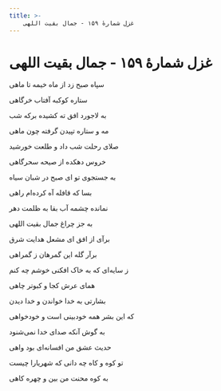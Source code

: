 ```yaml
---
title: >-
    غزل شمارهٔ ۱۵۹ - جمال بقیت اللهی
---
```

# غزل شمارهٔ ۱۵۹ - جمال بقیت اللهی

<div class="b" id="bn1"><div class="m1"><p>سپاه صبح زد از ماه خیمه تا ماهی</p></div>
<div class="m2"><p>ستاره کوکبه آفتاب خرگاهی</p></div></div>
<div class="b" id="bn2"><div class="m1"><p>به لاجورد افق ته کشیده برکه شب</p></div>
<div class="m2"><p>مه و ستاره تپیدن گرفته چون ماهی</p></div></div>
<div class="b" id="bn3"><div class="m1"><p>صلای رحلت شب داد و طلعت خورشید</p></div>
<div class="m2"><p>خروس دهکده از صیحه سحرگاهی</p></div></div>
<div class="b" id="bn4"><div class="m1"><p>به جستجوی تو ای صبح در شبان سیاه</p></div>
<div class="m2"><p>بسا که قافله آه کرده‌ام راهی</p></div></div>
<div class="b" id="bn5"><div class="m1"><p>نمانده چشمه آب بقا به ظلمت دهر</p></div>
<div class="m2"><p>به جز چراغ جمال بقیت اللهی</p></div></div>
<div class="b" id="bn6"><div class="m1"><p>برآی از افق ای مشعل هدایت شرق</p></div>
<div class="m2"><p>برآر گله این گمرهان ز گمراهی</p></div></div>
<div class="b" id="bn7"><div class="m1"><p>ز سایه‌ای که به خاک افکنی خوشم چه کنم</p></div>
<div class="m2"><p>همای عرش کجا و کبوتر چاهی</p></div></div>
<div class="b" id="bn8"><div class="m1"><p>بشارتی به خدا خواندن و خدا دیدن</p></div>
<div class="m2"><p>که این بشر همه خودبینی است و خودخواهی</p></div></div>
<div class="b" id="bn9"><div class="m1"><p>به گوش آنکه صدای خدا نمی‌شنود</p></div>
<div class="m2"><p>حدیث عشق من افسانه‌ای بود واهی</p></div></div>
<div class="b" id="bn10"><div class="m1"><p>تو کوه و کاه چه دانی که شهریارا چیست</p></div>
<div class="m2"><p>به کوه محنت من بین و چهره کاهی</p></div></div>
